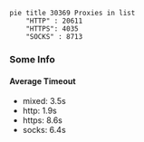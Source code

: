 
```mermaid
pie title 30369 Proxies in list
    "HTTP" : 20611
    "HTTPS": 4035
    "SOCKS" : 8713
```

### Some Info
#### Average Timeout

- mixed: 3.5s
- http: 1.9s
- https: 8.6s
- socks: 6.4s